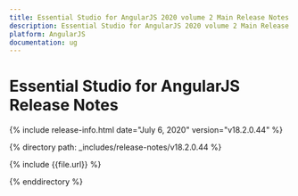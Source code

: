 ```yaml
---
title: Essential Studio for AngularJS 2020 volume 2 Main Release Notes  
description: Essential Studio for AngularJS 2020 volume 2 Main Release Notes  
platform: AngularJS
documentation: ug
---
```


# Essential Studio for AngularJS  Release Notes  

{% include release-info.html date="July 6, 2020"  version="v18.2.0.44" %} 


{% directory path: _includes/release-notes/v18.2.0.44 %}

{% include {{file.url}} %}

{% enddirectory %}